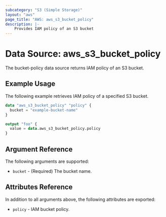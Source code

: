 ```yaml
---
subcategory: "S3 (Simple Storage)"
layout: "aws"
page_title: "AWS: aws_s3_bucket_policy"
description: |-
    Provides IAM policy of an S3 bucket
---
```


# Data Source: aws_s3_bucket_policy

The bucket-policy data source returns IAM policy of an S3 bucket.

## Example Usage

The following example retrieves IAM policy of a specified S3 bucket.

```terraform
data "aws_s3_bucket_policy" "policy" {
  bucket = "example-bucket-name"
}

output "foo" {
  value = data.aws_s3_bucket_policy.policy
}
```

## Argument Reference

The following arguments are supported:

* `bucket` - (Required) The bucket name.

## Attributes Reference

In addition to all arguments above, the following attributes are exported:

* `policy` - IAM bucket policy.
